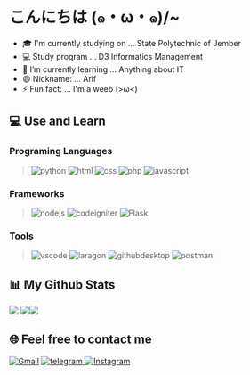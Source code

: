 # こんにちは (๑・ω・๑)/~
- 🎓 I'm currently studying on ... State Polytechnic of Jember
- 💻 Study program ... D3 Informatics Management
- 🌱 I’m currently learning ... Anything about IT
- 😄 Nickname: ... Arif
- ⚡ Fun fact: ... I'm a weeb (>ω<)

## 💻 Use and Learn
### Programing Languages
> ![python](https://img.shields.io/badge/Python-3776AB?style=for-the-badge&logo=python&logoColor=white)
>![html](https://img.shields.io/badge/HTML-239120?style=for-the-badge&logo=html5&logoColor=white)
> ![css](https://img.shields.io/badge/CSS3-239120?style=for-the-badge&logo=css3&logoColor=white)
> ![php](https://img.shields.io/badge/PHP-777BB4?style=for-the-badge&logo=php&logoColor=white)
> ![javascript](https://img.shields.io/badge/JavaScript-323330?style=for-the-badge&logo=javascript&logoColor=F7DF1E)

### Frameworks
> ![nodejs](https://img.shields.io/badge/Node.js-43853D?style=for-the-badge&logo=node.js&logoColor=white)
> ![codeigniter](https://img.shields.io/badge/CodeIgniter-E74122?style=for-the-badge&logo=codeigniter&logoColor=white)
> ![Flask](https://img.shields.io/badge/Flask-000000?style=for-the-badge&logo=flask&logoColor=white)
> 
### Tools
> ![vscode](https://img.shields.io/badge/VS_Code-007ACC?style=for-the-badge&logo=Visual-Studio-Code&logoColor=white)
> ![laragon](https://img.shields.io/badge/Laragon-grey?style=for-the-badge&logo=laragon&logoColor=39AEFF)
> ![githubdesktop](https://img.shields.io/badge/Github_Desktop-803CA4?style=for-the-badge&logo=github&logoColor=white)
> ![postman](https://img.shields.io/badge/Postman-FF6C37?style=for-the-badge&logo=Postman&logoColor=white)

## 📊 My Github Stats

[![](http://github-profile-summary-cards.vercel.app/api/cards/profile-details?username=RemahBiskuit&theme=monokai)](https://github.com/remahbiskuit)
[![](http://github-profile-summary-cards.vercel.app/api/cards/repos-per-language?username=RemahBiskuit&theme=monokai)](https://github.com/ArifBillah07)![](http://github-profile-summary-cards.vercel.app/api/cards/most-commit-language?username=RemahBiskuit&theme=monokai)

## 🌐 Feel free to contact me
[![Gmail](https://img.shields.io/badge/Gmail-D14836?style=for-the-badge&logo=gmail&logoColor=white)](mailto:marifbillah@gmail.com) [![telegram](https://img.shields.io/badge/Telegram-2CA5E0?style=for-the-badge&logo=telegram&logoColor=white)](https://t.me/remahbiskuit)[ ![Instagram](https://img.shields.io/badge/Instagram-E4405F?style=for-the-badge&logo=instagram&logoColor=white)](https://instagram.com/m.arifbillah07)
